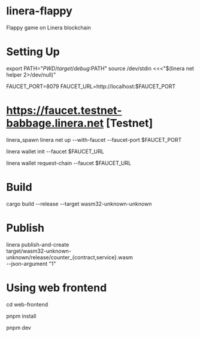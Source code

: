 # linera-flappy

Flappy game on Linera blockchain

# Setting Up

export PATH="$PWD/target/debug:$PATH"
source /dev/stdin <<<"$(linera net helper 2>/dev/null)"

FAUCET_PORT=8079
FAUCET_URL=http://localhost:$FAUCET_PORT

# https://faucet.testnet-babbage.linera.net [Testnet]

linera_spawn linera net up --with-faucet --faucet-port $FAUCET_PORT

linera wallet init --faucet $FAUCET_URL

linera wallet request-chain --faucet $FAUCET_URL

# Build

cargo build --release --target wasm32-unknown-unknown

# Publish

linera publish-and-create \
 target/wasm32-unknown-unknown/release/counter\_{contract,service}.wasm \
 --json-argument "1"

# Using web frontend

cd web-frontend

pnpm install

pnpm dev
